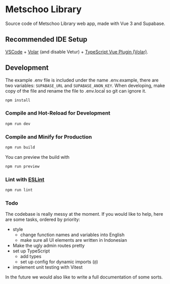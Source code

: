 # Metschoo Library

Source code of Metschoo Library web app, made with Vue 3 and Supabase.

## Recommended IDE Setup

[VSCode](https://code.visualstudio.com/) + [Volar](https://marketplace.visualstudio.com/items?itemName=Vue.volar)
(and disable Vetur) + [TypeScript Vue Plugin (Volar)](https://marketplace.visualstudio.com/items?itemName=Vue.vscode-typescript-vue-plugin).

## Development

The example .env file is included under the name .env.example, there are two variables: `SUPABASE_URL` and
`SUPABASE_ANON_KEY`. When developing, make copy of the file and rename the file to .env.local so git can ignore it.

```sh
npm install
```

### Compile and Hot-Reload for Development

```sh
npm run dev
```

### Compile and Minify for Production

```sh
npm run build
```

You can preview the build with

```sh
npm run preview
```

### Lint with [ESLint](https://eslint.org/)

```sh
npm run lint
```

### Todo

The codebase is really messy at the moment. If you would like to help, here are
some tasks, ordered by priority:

- style
  - change function names and variables into English
  - make sure all UI elements are written in Indonesian
- Make the ugly admin routes pretty
- set up TypeScript
  - add types
  - set up config for dynamic imports (`@`)
- implement unit testing with Vitest

In the future we would also like to write a full documentation of some sorts.
